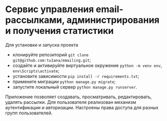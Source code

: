 # Сервис управления email-рассылками, администрирования и получения статистики

Для установки и запуска проекта
* клонируйте репозиторий `git clone git@github.com:tu1ana/emailing.git`;
* создайте и активируйте виртуальное окружение `python -m venv env`, `env\Scripts\activate`;
* установите зависимости `pip install -r requirements.txt`;
* примените миграции `python manage.py migrate`;
* запустите локальный сервер `python manage.py runserver`.

Приложение позволяет создавать, просматривать, редактировать, удалять рассылки. Для пользователя реализован механизм аутентификации и авторизации. 
Настроены права доступа для разных групп пользователей.